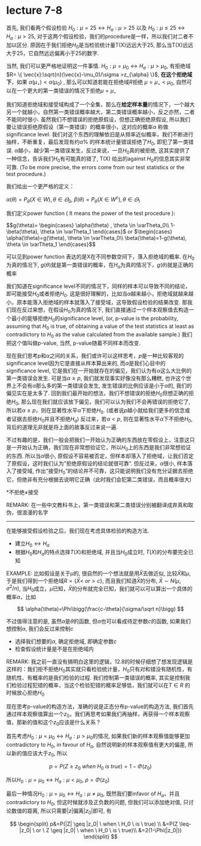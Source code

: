 # lecture 7-8

首先, 我们看两个假设检验 $H_0: \mu=25 \leftrightarrow H_a:\mu>25$ 以及 $H_0: \mu\leq25 \leftrightarrow H_a:\mu>25$, 对于这两个假设检验，我们的procedure是一样，所以我们对二者不加以区分. 原因在于我们拒绝$H_0$是当检验统计量T(X)远远大于25, 那么当T(X)远远大于25，它自然远远偏离小于25的数字. 

当然, 我们可以更严格地证明这一件事情. $H_0: \mu=\mu_0 \leftrightarrow H_a:\mu>\mu_0$, 有拒绝域 $R= \{ \vec{x}:\sqrt{n}(\vec{x}-\mu_0)/\sigma >z_{\alpha} \}$, **在这个拒绝域下**，如果 $\alpha(\mu_{\star})<\alpha(\mu_0)$ , 那么可以知道若能在拒绝域$R$拒绝 $\mu=\mu_{\star}<\mu_0$, 自然可以在一个更大的第一类错误的情况下拒绝$\mu = \mu_{\star}$

我们知道拒绝域和接受域构成了一个全集，那么在**给定样本量**的情况下，一个越大另一个就越小，自然第一类错误概率越大，第二类错误概率越小，反之亦然，二者不能同时很小. 虽然我们不想错误的拒绝原假设，但想正确拒绝原假设, 所以我们要让错误拒绝原假设（第一类错误）的概率很小，这对应的概率$\alpha$ 称做 significance level. 我们对这个东西的理解依旧是从频率近似概率，我们不断进行抽样，不断重复，最后发现有约$\alpha \%$ 的样本统计量错误拒绝了$H_0$, 即犯了第一类错误. $\alpha$越小，越少第一类错误发生，反过来说，一旦$H_0$真的被拒绝, 这其实提供了一种信念，告诉我们$H_0$有可能真的错了, T(X) 给出的against $H_0$的信息其实非常可靠. (To be more precise, the errors come from our test statistics or the test procedure.)

我们给出一个更严格的定义：

$\alpha(\theta)=P_{\theta}(X \in W), \theta \in \varTheta_0$,   $\beta(\theta)= P_{\theta}(X \in {W^c}), \theta \in \varTheta_1$

我们定义power function ( It means the power of the test procedure ):

$$g(\theta)=
\begin{cases}
\alpha(\theta) , \theta \in \varTheta_0\\
1-\beta(\theta), \theta \in \varTheta_1
\end{cases}$ or   $\begin{cases}
\alpha(\theta)=g(\theta), \theta \in \varTheta_0\\
\beta(\theta)=1-g(\theta), \theta \in \varTheta_1
\end{cases}$$

可以见到power function 表达的是X在不同参数空间下，落入拒绝域的概率. 在$H_0$为真的情况下, $g(\theta)$就是第一类错误的概率，在$H_a$为真的情况下，$g(\theta)$就是正确的概率

我们知道在significance level不同的情况下，同样的样本可以导致不同的结论，即可能接受$H_0$或者拒绝$H_0$. 这是很好理解的，比如当$\alpha$越来越小，拒绝域就越来越小，原本能落入拒绝域的样本就落入了接受域，这导致假设检验的结果改变. 那我们现在反过来想，在假设$H_0$为真的情况下, 我们直接通过一个样本观察值去构造一个最小的能够拒绝$H_0$的significance level, (or, p-value is the probability, assuming that $H_0$ is true, of obtaining a value of the test statistics at least as contradictory to $H_0$ as the value calculated from the available sample.) 我们把这个值叫做p-value, 当然, p-value随着不同样本而改变. 

现在我们思考$p$和$\alpha$之间的关系，我们或许可以这样思考，$p$是一种比较客观的significance level因为它是直接从样本算出来的, 而$\alpha$是我们心目中的significance level, 它是我们在一开始就存在的偏见，我们认为有$\alpha$这么大比例的第一类错误会发生. 可是当$\alpha \geq p$, 我们就发现事实好像没有那么糟糕, 也许这个世界上不会有$\alpha$那么多的第一类错误会发生, 发生错误的比例应该是小于$\alpha$的, 我们的偏见实在是太多了. 回到我们最开始的想法，我们不想错误的拒绝$H_0$但想正确的拒绝$H_0$, 那么现在我们就应该放下偏见，我们可以认为我们不会再错误的拒绝它了, 所以若$\alpha \geq p$，则在显著性水平$\alpha$下拒绝$H_0$. (或者说$p$越小就给我们更多的信念或者证据去拒绝$H_0$并且不拒绝$H_a$) 反过来，若$\alpha <p$, 则在显著性水平$\alpha$下不拒绝$H_0$, 背后的道理无非就是将上面的故事反过来说一遍. 

不过有趣的是，我们一般会把我们一开始认为正确的东西放在零假设上，注意这只是一开始认为正确，我们现在非常想验证它，所以$H_0$上的东西是我们非常想验证的东西. 所以当$\alpha$很小, 原假设不容易被否定，但样本却落入了拒绝域，让我们否定了原假设，这时我们认为”拒绝原假设的结论就很可靠”. 但反过来，$\alpha$很小, 样本落入了接受域, 作出“接受$H_0$”的结论并不可靠，这只能说明我们没有充分证据去拒绝它，但绝非有充分根据去说明它正确（此时我们会犯第二类错误，而且概率很大)

*不拒绝$\neq$接受

REMARK: 在一些中文教科书上，第一类错误和第二类错误分别被翻译成弃真和取伪，很浪漫的名字

---

在能够接受假设检验之后，我们现在考虑具体检验的构造方法.

- 建立$H_0 \leftrightarrow H_a$
- 根据$H_0$和$H_a$的特点选择$T(X)$和拒绝域, 并且当$H_0$成立时, $T(X)$的分布要完全已知

EXAMPLE: 比如假设是关于$\mu$的, 很自然的一个想法就是用$\bar{X}$去做近似, 比较$\bar{X}$和$\mu$, 于是我们得到一个拒绝域$R = \{ \bar{X}< \ or >c\}$, 而且我们知道$\bar{X}$的分布, $\bar{X} \sim N(\mu, \sigma^2/n)$, 当$H_0$成立，$\mu$已知，$\bar{X}$的分布就完全已知，我们就可以可以算出一个具体的概率$\alpha$，比如

$$
\alpha(\theta)=\Phi\bigg(\frac{c-\theta}{\sigma/\sqrt n}\bigg)
$$

不过值得注意的是, 虽然$\alpha$是$\theta$的函数, 但$\alpha$也可以看成待定参数$c$的函数, 如果我们想控制$\alpha$, 我们会反过来控制$c$

- 选择我们想要的$\alpha$, 确定拒绝域, 即确定参数$c$
- 检查假设统计量是不是在拒绝域内

REMARK: 我之前一直没有搞明白这里的逻辑，12.8的时候仔细想了想发现逻辑是这样的：我们拒不拒绝$H_0$其实就只看检验统计量，$H_0$只有对和错没有随机性，有随机性、有概率的是我们检验的过程. 我们控制第一类错误的概率, 其实是控制我们检验过程犯错的概率，当这个检验犯错的概率足够低，我们就可以在$T \in R$
的时候放心拒绝$H_0$

现在思考p-value的构造方法，准确的说是正态分布p-value的构造方法, 我们首先通过样本观察值算出一个$z_0$，我们再思考如果我们再抽样，再获得一个样本观察值，那新的值和这个$z_0$应该是什么关系？

首先考虑$H_0:\mu=\mu_0 \leftrightarrow H_a: \mu >\mu_0$的情况, 如果我们新的样本观察值能够更加contradictory to $H_0$, in favour of $H_a$, 自然说明新的样本观察值有更大的偏差, 所以新的值应该大于$z_0$, 所以

$$
p=P(Z\geq z_0 \ when \ H_0 \ is \ true)=1-\Phi(z_0)
$$

所以$H_0:\mu=\mu_0 \leftrightarrow H_a: \mu <\mu_0$, $p=\Phi (z_0)$

最后一种情况$H_0:\mu=\mu_0 \leftrightarrow H_a: \mu \neq \mu_0$, 既然我们要infavor of $H_a$，并且contradictory to $H_0$, 但这时候就涉及正负数的问题, 但我们可以添加绝对值, 只讨论数值的距离, 所以只需要$|z|$偏离$|z_0|$即可, 有

$$
\begin{split}
p&=P(|Z| \geq |z_0| \ when \ H_0 \ is \ true) \\
&=P(Z \leq-|z_0|  \ or \ Z \geq |z_0| \ when \ H_0 \ is \ true)\\
&=2(1-\Phi(|z_0|))
\end{split}
$$
